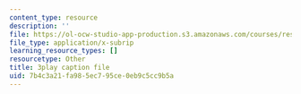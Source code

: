```yaml
---
content_type: resource
description: ''
file: https://ol-ocw-studio-app-production.s3.amazonaws.com/courses/res-9-003-brains-minds-and-machines-summer-course-summer-2015/7b4c3a21fa985ec795ce0eb9c5cc9b5a_svW8NV1A6k.vtt
file_type: application/x-subrip
learning_resource_types: []
resourcetype: Other
title: 3play caption file
uid: 7b4c3a21-fa98-5ec7-95ce-0eb9c5cc9b5a
---
```

